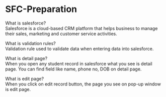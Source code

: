 # SFC-Preparation

What is salesforce?<br>
Salesforce is a cloud-based CRM platform that helps business to manage their sales, marketing and customer service activities. 

What is validation rules?<br>
Validation rule used to validate data when entering data into salesforce.

What is detail page?<br>
When you open any student record in salesforce what you see is detail page. You can find field like name, phone no, DOB on detail page.

What is edit page?<br>
When you click on edit record button, the page you see on pop-up window is edit page.
